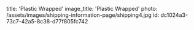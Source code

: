 title: 'Plastic Wrapped'
image_title: 'Plastic Wrapped'
photo: /assets/images/shipping-information-page/shipping4.jpg
id: dc1024a3-73c7-42a5-8c38-d77f805fc742
